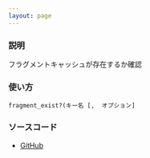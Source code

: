 ```yaml
---
layout: page
---
```

### 説明
フラグメントキャッシュが存在するか確認

### 使い方
    fragment_exist?(キー名 [,  オプション]

### ソースコード
* [GitHub](https://github.com/rails/rails/blob/f33d52c95217212cbacc8d5e44b5a8e3cdc6f5b3/actionpack/lib/abstract_controller/caching/fragments.rb#L105)